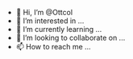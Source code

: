 - 👋 Hi, I’m @Ottcol
- 👀 I’m interested in ...
- 🌱 I’m currently learning ...
- 💞️ I’m looking to collaborate on ...
- 📫 How to reach me ...

<!---
Ottcol/Ottcol is a ✨ special ✨ repository because its `README.md` (this file) appears on your GitHub profile.
You can click the Preview link to take a look at your changes.
--->
